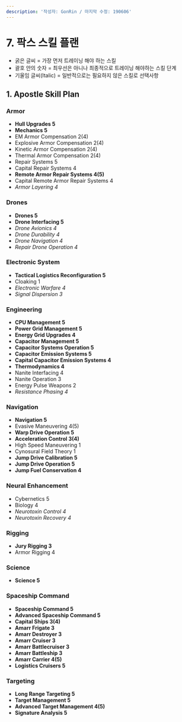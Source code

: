 ```yaml
---
description: '작성자: GonRin / 마지막 수정: 190606'
---
```


# 7. 팍스 스킬 플랜

* 굵은 글씨 = 가장 먼저 트레이닝 해야 하는 스킬
* 괄호 안의 숫자 = 최우선은 아니나 최종적으로 트레이닝 해야하는 스킬 단계
* 기울임 글씨\(Italic\) = 일반적으로는 필요하지 않은 스킬로 선택사항

## 1. Apostle Skill Plan

### Armor

* **Hull Upgrades 5**
* **Mechanics 5**
* EM Armor Compensation 2\(4\)
* Explosive Armor Compensation 2\(4\)
* Kinetic Armor Compensation 2\(4\)
* Thermal Armor Compensation 2\(4\)
* Repair Systems 5
* Capital Repair Systems 4
* **Remote Armor Repair Systems 4\(5\)**
* Capital Remote Armor Repair Systems 4
* _Armor Layering 4_

### Drones

* **Drones 5**
* **Drone Interfacing 5**
* _Drone Avionics 4_
* _Drone Durability 4_
* _Drone Navigation 4_
* _Repair Drone Operation 4_

### Electronic System

* **Tactical Logistics Reconfiguration 5**
* Cloaking 1
* _Electronic Warfare 4_
* _Signal Dispersion 3_

### Engineering

* **CPU Management 5**
* **Power Grid Management 5**
* **Energy Grid Upgrades 4**
* **Capacitor Management 5**
* **Capacitor Systems Operation 5**
* **Capacitor Emission Systems 5**
* **Capital Capacitor Emission Systems 4**
* **Thermodynamics 4**
* Nanite Interfacing 4
* Nanite Operation 3
* Energy Pulse Weapons 2
* _Resistance Phasing 4_

### Navigation

* **Navigation 5**
* Evasive Maneuvering 4\(5\)
* **Warp Drive Operation 5**
* **Acceleration Control 3\(4\)**
* High Speed Maneuvering 1
* Cynosural Field Theory 1
* **Jump Drive Calibration 5**
* **Jump Drive Operation 5**
* **Jump Fuel Conservation 4**

### Neural Enhancement

* Cybernetics 5
* Biology 4
* _Neurotoxin Control 4_
* _Neurotoxin Recovery 4_

### Rigging

* **Jury Rigging 3**
* Armor Rigging 4

### Science

* **Science 5**

### Spaceship Command

* **Spaceship Command 5**
* **Advanced Spaceship Command 5**
* **Capital Ships 3\(4\)**
* **Amarr Frigate 3**
* **Amarr Destroyer 3**
* **Amarr Cruiser 3**
* **Amarr Battlecruiser 3**
* **Amarr Battleship 3**
* **Amarr Carrier 4\(5\)**
* **Logistics Cruisers 5**

### Targeting

* **Long Range Targeting 5**
* **Target Management 5**
* **Advanced Target Management 4\(5\)**
* **Signature Analysis 5**

